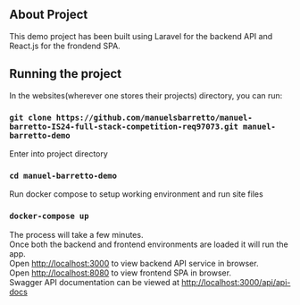 ## About Project

This demo project has been built using Laravel for the backend API and React.js for the frondend SPA.

## Running the project

In the websites(wherever one stores their projects) directory, you can run:

### `git clone https://github.com/manuelsbarretto/manuel-barretto-IS24-full-stack-competition-req97073.git manuel-barretto-demo`

Enter into project directory

### `cd manuel-barretto-demo`

Run docker compose to setup working environment and run site files

### `docker-compose up`

The process will take a few minutes.\
Once both the backend and frontend environments are loaded it will run the app.\
Open [http://localhost:3000](http://localhost:3000) to view backend API service in browser.\
Open [http://localhost:8080](http://localhost:8080) to view frontend SPA in browser.\
Swagger API documentation can be viewed at [http://localhost:3000/api/api-docs](http://localhost:3000/api/api-docs)
